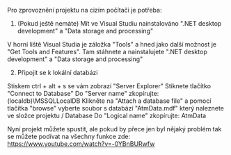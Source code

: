 Pro zprovoznění projektu na cizím počítači je potřeba:

1. (Pokud ještě nemáte) Mít ve Visual Studiu nainstalováno ".NET desktop development" a "Data storage and processing"

V horní liště Visual Studia je záložka "Tools" a hned jako další možnost je "Get Tools and Features". Tam stáhnete a nainstalujete ".NET desktop development" a "Data storage and processing"

2. Připojit se k lokální databázi

Stiskem ctrl + alt + s se vám zobrazí "Server Explorer" Stiknete tlačítko "Connect to Database" Do "Server name" zkopírujte: (localdb)\MSSQLLocalDB Klikněte na "Attach a database file" a pomocí tlačítka "browse" vyberte soubor s databází "AtmData.mdf" který naleznete ve složce projektu / Database Do "Logical name" zkopírujte: AtmData

Nyní projekt můžete spustit, ale pokud by přece jen byl nějaký problém tak se můžete podívat na všechny funkce zde: https://www.youtube.com/watch?v=-0YBnBURwfw
